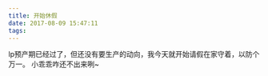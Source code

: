 ```yaml
---
title: 开始休假
date: 2017-08-09 15:47:11
tags:
---
```


lp预产期已经过了，但还没有要生产的动向，我今天就开始请假在家守着，以防个万一。
小乖乖咋还不出来咧~